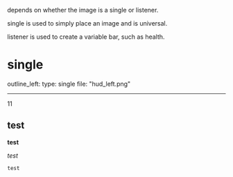 depends on whether the image is a single or listener.

single is used to simply place an image and is universal.

listener is used to create a variable bar, such as health.


# single


outline_left:
  type: single
  file: "hud_left.png"
***
11





## test

**test**

_test_

`test`